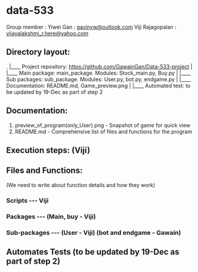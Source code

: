 # data-533
Group member : Yiwei Gan : gavinyw@outlook.com
               Viji Rajagopalan : vijayalakshmi_r.here@yahoo.com
               
## Directory layout:
.
|____  Project repository: https://github.com/GawainGan/Data-533-project
|
|____        Main package: main_package. Modules: Stock_main.py, Buy.py
|
|____        Sub packages: sub_package. Modules: User.py, bot.py, endgame.py
|
|____       Documentation: README.md, Game_preview.png
|
|____      Automated test: to be updated by 19-Dec as part of step 2


## Documentation:

1. preview_of_program(only_User).png - Snapshot of game for quick view
2. README.md - Comprehensive list of files and functions for the program


## Execution steps: (Viji)


## Files and Functions: 
(We need to write about function details and how they work)
### Scripts --- Viji
### Packages --- (Main, buy - Viji) 
### Sub-packages --- (User - Viji) (bot and endgame - Gawain)


## Automates Tests (to be updated by 19-Dec as part of step 2)